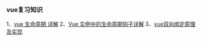 ### vue复习知识

1、[vue 生命周期 详解](https://www.cnblogs.com/happ0/p/8075562.html)
2、[Vue 实例中的生命周期钩子详解](https://segmentfault.com/a/1190000008771768)
3、[vue双向绑定原理及实现](https://www.jianshu.com/p/f194619f6f26)  
